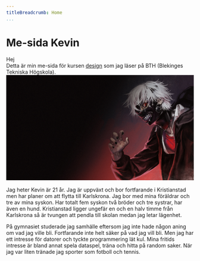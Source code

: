 ```yaml
---
titleBreadcrumb: Home
...
```


Me-sida Kevin
===============================
Hej<br>
Detta är min me-sida för kursen [design](http://dbwebb.se/design) som jag läser på BTH (Blekinges Tekniska Högskola).
![En bild på Keneki-ken](../htdocs/img/bild_keneki.jpg)

Jag heter Kevin är 21 år. Jag är uppväxt och bor fortfarande i Kristianstad men har planer om att flytta till Karlskrona. Jag bor med mina föräldrar och tre av mina syskon. Har totalt fem syskon två bröder och tre systrar, har även en hund. Kristianstad ligger ungefär en och en halv timme från Karlskrona så är tvungen att pendla till skolan medan jag letar lägenhet.

På gymnasiet studerade jag samhälle eftersom jag inte hade någon aning om vad jag ville bli. Fortfarande inte helt säker på vad jag vill bli. Men jag har ett intresse för datorer och tyckte programmering lät kul. Mina fritids intresse är bland annat spela dataspel, träna och hitta på random saker. När jag var liten tränade jag sporter som fotboll och tennis.
